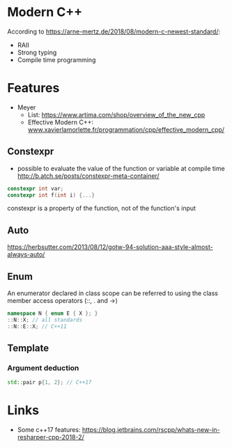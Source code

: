 # Modern C++
According to https://arne-mertz.de/2018/08/modern-c-newest-standard/:
* RAII
* Strong typing
* Compile time programming

# Features
* Meyer
  * List: https://www.artima.com/shop/overview_of_the_new_cpp
  * Effective Modern C++: www.xavierlamorlette.fr/programmation/cpp/effective_modern_cpp/

## Constexpr
* possible to evaluate the value of the function or variable at compile time
http://b.atch.se/posts/constexpr-meta-container/
```c++
constexpr int var;
constexpr int f(int i) {...}
```
constexpr is a property of the function, not of the function's input

## Auto
https://herbsutter.com/2013/08/12/gotw-94-solution-aaa-style-almost-always-auto/

## Enum
An enumerator declared in class scope can be referred to using the class member access operators (::, . and ->)
```c++
namespace N { enum E { X }; }
::N::X; // all standards
::N::E::X; // C++11
```

## Template
### Argument deduction
```c++
std::pair p{1, 2}; // C++17
```
# Links
* Some c++17 features: https://blog.jetbrains.com/rscpp/whats-new-in-resharper-cpp-2018-2/
